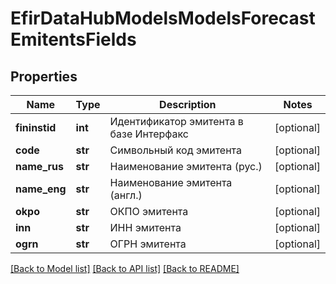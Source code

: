 # EfirDataHubModelsModelsForecastEmitentsFields

## Properties
Name | Type | Description | Notes
------------ | ------------- | ------------- | -------------
**fininstid** | **int** | Идентификатор эмитента в базе Интерфакс | [optional] 
**code** | **str** | Символьный код эмитента | [optional] 
**name_rus** | **str** | Наименование эмитента (рус.) | [optional] 
**name_eng** | **str** | Наименование эмитента (англ.) | [optional] 
**okpo** | **str** | ОКПО эмитента | [optional] 
**inn** | **str** | ИНН эмитента | [optional] 
**ogrn** | **str** | ОГРН эмитента | [optional] 

[[Back to Model list]](../README.md#documentation-for-models) [[Back to API list]](../README.md#documentation-for-api-endpoints) [[Back to README]](../README.md)

